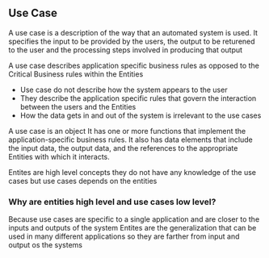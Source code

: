 ## Use Case
A use case is a description of the way that an automated system is used. It specifies the input to be provided by the users, the output to be returened to the user and the processing steps involved in producing that output

A use case describes application specific business rules as opposed to the Critical Business rules within the Entities

- Use case do not describe how the system appears to the user
- They describe the application specific rules that govern the interaction between the users and the Entities
- How the data gets in and out of the system is irrelevant to the use cases

A use case is an object 
It has one or more functions that implement the
application-specific business rules.
It also has data elements that include the
input data, the output data, and the references to the appropriate Entities with
which it interacts.

Entites are high level concepts they do not have any knowledge of the use cases
but use cases depends on the entities


### Why are entities high level and use cases low level?

Because use cases are specific to a single application and are closer to the inputs and outputs of the system 
Entites are the generalization that can be used in many different applications so they are farther from input and output os the systems
